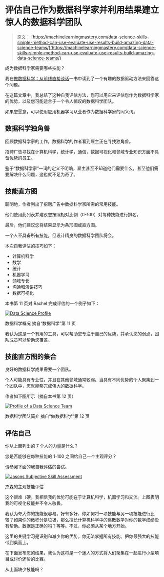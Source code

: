 # 评估自己作为数据科学家并利用结果建立惊人的数据科学团队

> 原文： [https://machinelearningmastery.com/data-science-skills-simple-method-can-use-evaluate-use-results-build-amazing-data-science-teams/](https://machinelearningmastery.com/data-science-skills-simple-method-can-use-evaluate-use-results-build-amazing-data-science-teams/)

成为数据科学家需要哪些技能？

我在[做数据科学：从前线直接谈话](http://www.amazon.com/dp/1449358659?tag=inspiredalgor-20)一书中读到了一个有趣的数据驱动方法来回答这个问题。

在这篇文章中，我总结了这种自我评估方法，您可以用它来评估您作为数据科学家的优势，以及您可能适合于一个令人惊叹的数据科学团队。

如果您愿意，可以使用应用机器学习从业者作为数据科学家的同义词。

## 数据科学独角兽

回顾数据科学家的工作，数据科学的作者看到雇主正在寻找独角兽。

招聘广告寻找在计算机科学，统计学，通信，数据可视化和领域专业知识方面不具备优势的员工。

鉴于“数据科学家”一词的定义不明确，雇主甚至不知道他们需要什么，甚至他们需要解决什么问题，这也就不足为奇了。

## 技能直方图

聪明地，作者列出了招聘广告中数据科学家所需的常用技能。

他们使用此列表并建议您按照相对比例（0-100）对每种技能进行排名。

最后，他们建议您将结果显示为条形图或直方图。

一个人不具备所有技能，但设计精良的数据科学团队将会。

本次自我评估的技巧如下：

*   计算机科学
*   数学
*   统计
*   机器学习
*   领域专长
*   沟通和演讲技巧
*   数据可视化

本书第 11 页对 Rachel 完成评估的一个例子如下：

[![Data Science Profile](img/38452387219e06e0f8fed5538819f620.jpg)](https://3qeqpr26caki16dnhd19sv6by6v-wpengine.netdna-ssl.com/wp-content/uploads/2014/11/Data-Science-Profile.png)

数据科学概况
摘自“数据科学”第 11 页

我认为这是一个有用的工具，可以帮助您专注于自己的优势，并承认您的弱点，团队成员可以帮助您覆盖。

## 技能直方图的集合

良好的数据科学成果需要一个团队。

个人可能具有专业性，并且在其他领域通常较弱。当具有不同优势的个人聚集到一个团队中，您就能够完成伟大的数据科学。

作者如下图所示（摘自本书第 12 页）

[![Profile of a Data Science Team](img/7abf0a1bef94fb5c40a00d79824b3c2a.jpg)](https://3qeqpr26caki16dnhd19sv6by6v-wpengine.netdna-ssl.com/wp-content/uploads/2014/11/Profile-of-a-Data-Science-Team.png)

数据科学团队简介
摘自“做数据科学”第 12 页

## 评估自己

你从上面列出的 7 个人的力量是什么？

您是否能够在每种技能的 1-100 之间给自己一个主观评分？

请参阅下面的我自我评估的尝试。

[![Jasons Subjective Skill Assessment](img/ce28c1f592e605af0784c1d94c52fa6e.jpg)](https://3qeqpr26caki16dnhd19sv6by6v-wpengine.netdna-ssl.com/wp-content/uploads/2014/11/Jasons-Subjective-Skill-Assessment.png)

杰森的主观技能评估

这个很难（硬。我相信我的优势可能在于计算机科学，机器学习和交流。上图表明我的可视化技能并不令人敬畏。

我认为夸大你的技能很容易。好有多好，你如何将一项技能与另一项技能进行比较？如果你的微积分是垃圾，那么擅长计算机科学中的离散数学对你的数学成绩没有帮助。数据是正确的吗？等等。不过，你必须从某个地方开始。

这里的关键学习是识别和减少你的优势。你无法掌握所有技能。把你最强大的技能带到桌面上。

在下面发布您的结果，我认为这将是一个迷人的方式将人们聚集在一起进行小型项目或讨价还价的比赛。

从上面缺少技能吗？